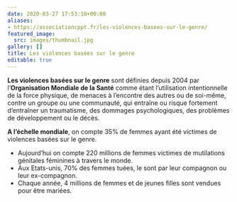 ```yaml
---
date: 2020-03-27 17:53:10+00:00
aliases:
- https://associationcppt.fr/les-violences-basees-sur-le-genre/
featured_image:
  src: images/thumbnail.jpg
gallery: []
title: Les violences basées sur le genre
editable: true
---
```

**Les violences basées sur le genre** sont définies depuis 2004 par l’**Organisation Mondiale de la Santé** comme étant l’utilisation intentionnelle de la force physique, de menaces à l’encontre des autres ou de soi-même, contre un groupe ou une communauté, qui entraîne ou risque fortement d’entraîner un traumatisme, des dommages psychologiques, des problèmes de développement ou le décès.

**A l’échelle mondiale**, on compte 35% de femmes ayant été victimes de violences basées sur le genre.

- Aujourd’hui on compte 220 millions de femmes victimes de mutilations génitales féminines à travers le monde.
- Aux Etats-unis, 70% des femmes tuées, le sont par leur compagnon ou leur ex-compagnon.
- Chaque année, 4 millions de femmes et de jeunes filles sont vendues pour être mariées.
